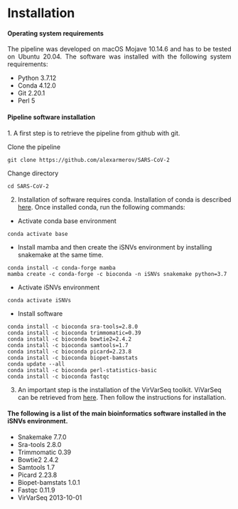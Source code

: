 # Installation

#### Operating system requirements
<p align="justify">
The pipeline was developed on macOS Mojave 10.14.6 and has to be tested on Ubuntu 20.04.
The software was installed with the following system requirements:
 </p>

- Python 3.7.12
- Conda 4.12.0
- Git 2.20.1
- Perl 5

#### Pipeline software installation
<p align="justify">
1. A first step is to retrieve the pipeline from github with git.
</p>
<p align="justify">
Clone the pipeline
</p>

```
git clone https://github.com/alexarmerov/SARS-CoV-2

```

<p align="justify">
Change directory
</p>

```
cd SARS-CoV-2

```


2. Installation of software requires conda. Installation of conda is described [here](https://docs.conda.io/projects/conda/en/latest/user-guide/install/index.html). Once installed conda, run the following commands: 

- Activate conda base environment

```
conda activate base

```
- Install mamba and then create the iSNVs environment by installing snakemake at the same time. 

```
conda install -c conda-forge mamba
mamba create -c conda-forge -c bioconda -n iSNVs snakemake python=3.7

```

- Activate iSNVs environment
```
conda activate iSNVs

```

- Install software

```
conda install -c bioconda sra-tools=2.8.0
conda install -c bioconda trimmomatic=0.39
conda install -c bioconda bowtie2=2.4.2
conda install -c bioconda samtools=1.7
conda install -c bioconda picard=2.23.8
conda install -c bioconda biopet-bamstats
conda update --all
conda install -c bioconda perl-statistics-basic
conda install -c bioconda fastqc

```

3. An important step is the installation of the VirVarSeq toolkit. ViVarSeq can be retrieved from [here](https://sourceforge.net/projects/virtools/?source=directory). Then follow the instructions for installation.


#### The following is a list of the main bioinformatics software installed in the iSNVs environment.

  - Snakemake 7.7.0 
  - Sra-tools 2.8.0
  - Trimmomatic 0.39
  - Bowtie2 2.4.2
  - Samtools 1.7
  - Picard 2.23.8
  - Biopet-bamstats 1.0.1
  - Fastqc 0.11.9
  - VirVarSeq 2013-10-01 
  
